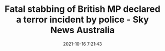---
"title": "Fatal stabbing of British MP declared a terror incident by police - Sky News Australia"
"date": "2021-10-16 7:21:43"
"feed_name": "GOOGLENEWSMINING"
"feed_website": "https://news.google.com/search?q=mining%2Bincident&hl=en-US&gl=US&ceid=US:en"
"feed_rss": "https://news.google.com/rss/search?q=mining%2Bincident&hl=en-US&gl=US&ceid=US:en"
"link": "https://www.skynews.com.au/world-news/fatal-stabbing-of-british-mp-sir-david-amess-declared-a-terror-incident-by-police/news-story/c1e88d08fcae87c120c7072918beda5c"
"source": "{'href': 'https://www.skynews.com.au', 'title': 'Sky News Australia'}"
"file": "_posts/2021-1-1-523efcdf79be25b35c30871963d4d0dfa7b389d0.md"
"accident": "1"
"drilling": "0"
"dead": "1"
"injured": "0"
"arrested": "0"
"place": "unknown place"
"where": "unknown site"
"causes": "terrorist"
"place_uri": "unknown place"
---